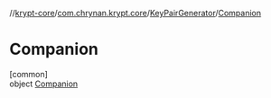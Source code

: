 //[krypt-core](../../../../index.md)/[com.chrynan.krypt.core](../../index.md)/[KeyPairGenerator](../index.md)/[Companion](index.md)

# Companion

[common]\
object [Companion](index.md)
